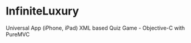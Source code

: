 InfiniteLuxury
==============

Universal App (iPhone, iPad) XML based Quiz Game - Objective-C with PureMVC